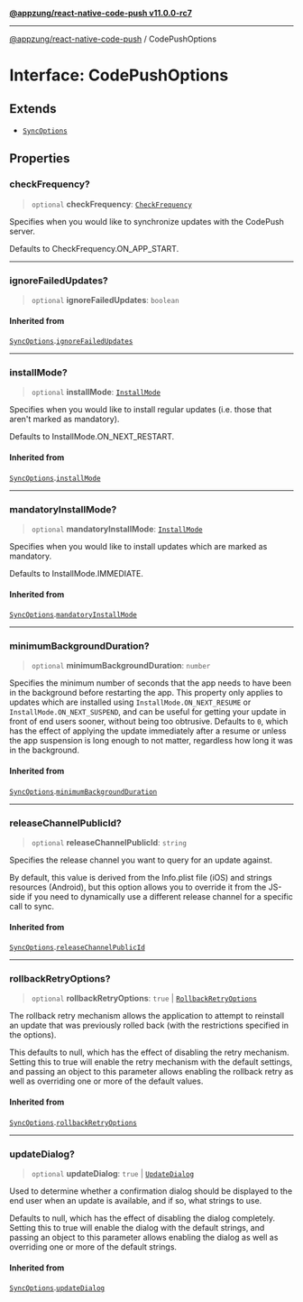 [**@appzung/react-native-code-push v11.0.0-rc7**](../README.md)

---

[@appzung/react-native-code-push](../README.md) / CodePushOptions

# Interface: CodePushOptions

## Extends

- [`SyncOptions`](SyncOptions.md)

## Properties

### checkFrequency?

> `optional` **checkFrequency**: [`CheckFrequency`](../enumerations/CheckFrequency.md)

Specifies when you would like to synchronize updates with the CodePush server.

Defaults to CheckFrequency.ON_APP_START.

---

### ignoreFailedUpdates?

> `optional` **ignoreFailedUpdates**: `boolean`

#### Inherited from

[`SyncOptions`](SyncOptions.md).[`ignoreFailedUpdates`](SyncOptions.md#ignorefailedupdates)

---

### installMode?

> `optional` **installMode**: [`InstallMode`](../enumerations/InstallMode.md)

Specifies when you would like to install regular updates (i.e. those that aren't marked as mandatory).

Defaults to InstallMode.ON_NEXT_RESTART.

#### Inherited from

[`SyncOptions`](SyncOptions.md).[`installMode`](SyncOptions.md#installmode)

---

### mandatoryInstallMode?

> `optional` **mandatoryInstallMode**: [`InstallMode`](../enumerations/InstallMode.md)

Specifies when you would like to install updates which are marked as mandatory.

Defaults to InstallMode.IMMEDIATE.

#### Inherited from

[`SyncOptions`](SyncOptions.md).[`mandatoryInstallMode`](SyncOptions.md#mandatoryinstallmode)

---

### minimumBackgroundDuration?

> `optional` **minimumBackgroundDuration**: `number`

Specifies the minimum number of seconds that the app needs to have been in the background before restarting the app. This property
only applies to updates which are installed using `InstallMode.ON_NEXT_RESUME` or `InstallMode.ON_NEXT_SUSPEND`, and can be useful
for getting your update in front of end users sooner, without being too obtrusive. Defaults to `0`, which has the effect of applying
the update immediately after a resume or unless the app suspension is long enough to not matter, regardless how long it was in the background.

#### Inherited from

[`SyncOptions`](SyncOptions.md).[`minimumBackgroundDuration`](SyncOptions.md#minimumbackgroundduration)

---

### releaseChannelPublicId?

> `optional` **releaseChannelPublicId**: `string`

Specifies the release channel you want to query for an update against.

By default, this value is derived from the Info.plist file (iOS) and strings resources (Android), but this option allows you to override it from the JS-side if you need to dynamically use a different release channel for a specific call to sync.

#### Inherited from

[`SyncOptions`](SyncOptions.md).[`releaseChannelPublicId`](SyncOptions.md#releasechannelpublicid)

---

### rollbackRetryOptions?

> `optional` **rollbackRetryOptions**: `true` \| [`RollbackRetryOptions`](RollbackRetryOptions.md)

The rollback retry mechanism allows the application to attempt to reinstall an update that was previously rolled back (with the restrictions specified in the options).

This defaults to null, which has the effect of disabling the retry mechanism.
Setting this to true will enable the retry mechanism with the default settings, and passing an object to this parameter allows enabling the rollback retry as well as overriding one or more of the default values.

#### Inherited from

[`SyncOptions`](SyncOptions.md).[`rollbackRetryOptions`](SyncOptions.md#rollbackretryoptions)

---

### updateDialog?

> `optional` **updateDialog**: `true` \| [`UpdateDialog`](UpdateDialog.md)

Used to determine whether a confirmation dialog should be displayed to the end user when an update is available, and if so, what strings to use.

Defaults to null, which has the effect of disabling the dialog completely.
Setting this to true will enable the dialog with the default strings, and passing an object to this parameter allows enabling the dialog as well as overriding one or more of the default strings.

#### Inherited from

[`SyncOptions`](SyncOptions.md).[`updateDialog`](SyncOptions.md#updatedialog)
